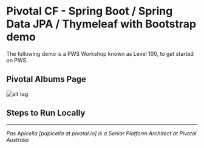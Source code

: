 <h1>Pivotal CF - Spring Boot / Spring Data JPA / Thymeleaf with Bootstrap demo</h1>

The following demo is a PWS Workshop known as Level 100, to get started on PWS.

<h2>Pivotal Albums Page</h2>

![alt tag](https://dl.dropboxusercontent.com/u/15829935/platform-demos/workshop/level100/image1.png)

<h2> Steps to Run Locally </h2>


<hr />
<i>
Pas Apicella [papicella at pivotal.io] is a Senior Platform Architect at Pivotal Australia
</i>

